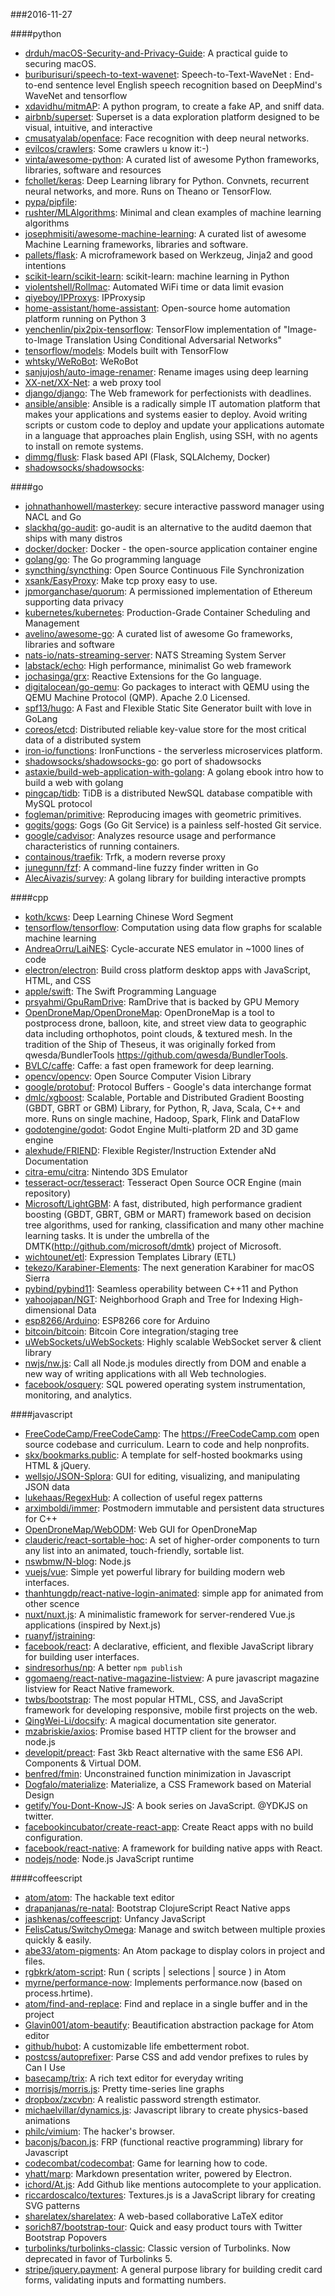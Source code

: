 ###2016-11-27

####python
* [drduh/macOS-Security-and-Privacy-Guide](https://github.com/drduh/macOS-Security-and-Privacy-Guide): A practical guide to securing macOS.
* [buriburisuri/speech-to-text-wavenet](https://github.com/buriburisuri/speech-to-text-wavenet): Speech-to-Text-WaveNet : End-to-end sentence level English speech recognition based on DeepMind's WaveNet and tensorflow
* [xdavidhu/mitmAP](https://github.com/xdavidhu/mitmAP): A python program, to create a fake AP, and sniff data.
* [airbnb/superset](https://github.com/airbnb/superset): Superset is a data exploration platform designed to be visual, intuitive, and interactive
* [cmusatyalab/openface](https://github.com/cmusatyalab/openface): Face recognition with deep neural networks.
* [evilcos/crawlers](https://github.com/evilcos/crawlers): Some crawlers u know it:-)
* [vinta/awesome-python](https://github.com/vinta/awesome-python): A curated list of awesome Python frameworks, libraries, software and resources
* [fchollet/keras](https://github.com/fchollet/keras): Deep Learning library for Python. Convnets, recurrent neural networks, and more. Runs on Theano or TensorFlow.
* [pypa/pipfile](https://github.com/pypa/pipfile): 
* [rushter/MLAlgorithms](https://github.com/rushter/MLAlgorithms): Minimal and clean examples of machine learning algorithms
* [josephmisiti/awesome-machine-learning](https://github.com/josephmisiti/awesome-machine-learning): A curated list of awesome Machine Learning frameworks, libraries and software.
* [pallets/flask](https://github.com/pallets/flask): A microframework based on Werkzeug, Jinja2 and good intentions
* [scikit-learn/scikit-learn](https://github.com/scikit-learn/scikit-learn): scikit-learn: machine learning in Python
* [violentshell/Rollmac](https://github.com/violentshell/Rollmac): Automated WiFi time or data limit evasion
* [qiyeboy/IPProxys](https://github.com/qiyeboy/IPProxys): IPProxysip
* [home-assistant/home-assistant](https://github.com/home-assistant/home-assistant):  Open-source home automation platform running on Python 3
* [yenchenlin/pix2pix-tensorflow](https://github.com/yenchenlin/pix2pix-tensorflow): TensorFlow implementation of "Image-to-Image Translation Using Conditional Adversarial Networks"
* [tensorflow/models](https://github.com/tensorflow/models): Models built with TensorFlow
* [whtsky/WeRoBot](https://github.com/whtsky/WeRoBot): WeRoBot 
* [sanjujosh/auto-image-renamer](https://github.com/sanjujosh/auto-image-renamer): Rename images using deep learning
* [XX-net/XX-Net](https://github.com/XX-net/XX-Net): a web proxy tool
* [django/django](https://github.com/django/django): The Web framework for perfectionists with deadlines.
* [ansible/ansible](https://github.com/ansible/ansible): Ansible is a radically simple IT automation platform that makes your applications and systems easier to deploy. Avoid writing scripts or custom code to deploy and update your applications automate in a language that approaches plain English, using SSH, with no agents to install on remote systems.
* [dimmg/flusk](https://github.com/dimmg/flusk): Flask based API (Flask, SQLAlchemy, Docker)
* [shadowsocks/shadowsocks](https://github.com/shadowsocks/shadowsocks): 

####go
* [johnathanhowell/masterkey](https://github.com/johnathanhowell/masterkey): secure interactive password manager using NACL and Go
* [slackhq/go-audit](https://github.com/slackhq/go-audit): go-audit is an alternative to the auditd daemon that ships with many distros
* [docker/docker](https://github.com/docker/docker): Docker - the open-source application container engine
* [golang/go](https://github.com/golang/go): The Go programming language
* [syncthing/syncthing](https://github.com/syncthing/syncthing): Open Source Continuous File Synchronization
* [xsank/EasyProxy](https://github.com/xsank/EasyProxy): Make tcp proxy easy to use.
* [jpmorganchase/quorum](https://github.com/jpmorganchase/quorum): A permissioned implementation of Ethereum supporting data privacy
* [kubernetes/kubernetes](https://github.com/kubernetes/kubernetes): Production-Grade Container Scheduling and Management
* [avelino/awesome-go](https://github.com/avelino/awesome-go): A curated list of awesome Go frameworks, libraries and software
* [nats-io/nats-streaming-server](https://github.com/nats-io/nats-streaming-server): NATS Streaming System Server
* [labstack/echo](https://github.com/labstack/echo): High performance, minimalist Go web framework
* [jochasinga/grx](https://github.com/jochasinga/grx): Reactive Extensions for the Go language.
* [digitalocean/go-qemu](https://github.com/digitalocean/go-qemu): Go packages to interact with QEMU using the QEMU Machine Protocol (QMP). Apache 2.0 Licensed.
* [spf13/hugo](https://github.com/spf13/hugo): A Fast and Flexible Static Site Generator built with love in GoLang
* [coreos/etcd](https://github.com/coreos/etcd): Distributed reliable key-value store for the most critical data of a distributed system
* [iron-io/functions](https://github.com/iron-io/functions): IronFunctions - the serverless microservices platform.
* [shadowsocks/shadowsocks-go](https://github.com/shadowsocks/shadowsocks-go): go port of shadowsocks
* [astaxie/build-web-application-with-golang](https://github.com/astaxie/build-web-application-with-golang): A golang ebook intro how to build a web with golang
* [pingcap/tidb](https://github.com/pingcap/tidb): TiDB is a distributed NewSQL database compatible with MySQL protocol
* [fogleman/primitive](https://github.com/fogleman/primitive): Reproducing images with geometric primitives.
* [gogits/gogs](https://github.com/gogits/gogs): Gogs (Go Git Service) is a painless self-hosted Git service.
* [google/cadvisor](https://github.com/google/cadvisor): Analyzes resource usage and performance characteristics of running containers.
* [containous/traefik](https://github.com/containous/traefik): Trfk, a modern reverse proxy
* [junegunn/fzf](https://github.com/junegunn/fzf):  A command-line fuzzy finder written in Go
* [AlecAivazis/survey](https://github.com/AlecAivazis/survey): A golang library for building interactive prompts

####cpp
* [koth/kcws](https://github.com/koth/kcws): Deep Learning Chinese Word Segment
* [tensorflow/tensorflow](https://github.com/tensorflow/tensorflow): Computation using data flow graphs for scalable machine learning
* [AndreaOrru/LaiNES](https://github.com/AndreaOrru/LaiNES): Cycle-accurate NES emulator in ~1000 lines of code
* [electron/electron](https://github.com/electron/electron): Build cross platform desktop apps with JavaScript, HTML, and CSS
* [apple/swift](https://github.com/apple/swift): The Swift Programming Language
* [prsyahmi/GpuRamDrive](https://github.com/prsyahmi/GpuRamDrive): RamDrive that is backed by GPU Memory
* [OpenDroneMap/OpenDroneMap](https://github.com/OpenDroneMap/OpenDroneMap): OpenDroneMap is a tool to postprocess drone, balloon, kite, and street view data to geographic data including orthophotos, point clouds, & textured mesh. In the tradition of the Ship of Theseus, it was originally forked from qwesda/BundlerTools https://github.com/qwesda/BundlerTools.
* [BVLC/caffe](https://github.com/BVLC/caffe): Caffe: a fast open framework for deep learning.
* [opencv/opencv](https://github.com/opencv/opencv): Open Source Computer Vision Library
* [google/protobuf](https://github.com/google/protobuf): Protocol Buffers - Google's data interchange format
* [dmlc/xgboost](https://github.com/dmlc/xgboost): Scalable, Portable and Distributed Gradient Boosting (GBDT, GBRT or GBM) Library, for Python, R, Java, Scala, C++ and more. Runs on single machine, Hadoop, Spark, Flink and DataFlow
* [godotengine/godot](https://github.com/godotengine/godot): Godot Engine  Multi-platform 2D and 3D game engine
* [alexhude/FRIEND](https://github.com/alexhude/FRIEND): Flexible Register/Instruction Extender aNd Documentation
* [citra-emu/citra](https://github.com/citra-emu/citra): Nintendo 3DS Emulator
* [tesseract-ocr/tesseract](https://github.com/tesseract-ocr/tesseract): Tesseract Open Source OCR Engine (main repository)
* [Microsoft/LightGBM](https://github.com/Microsoft/LightGBM): A fast, distributed, high performance gradient boosting (GBDT, GBRT, GBM or MART) framework based on decision tree algorithms, used for ranking, classification and many other machine learning tasks. It is under the umbrella of the DMTK(http://github.com/microsoft/dmtk) project of Microsoft.
* [wichtounet/etl](https://github.com/wichtounet/etl): Expression Templates Library (ETL)
* [tekezo/Karabiner-Elements](https://github.com/tekezo/Karabiner-Elements): The next generation Karabiner for macOS Sierra
* [pybind/pybind11](https://github.com/pybind/pybind11): Seamless operability between C++11 and Python
* [yahoojapan/NGT](https://github.com/yahoojapan/NGT): Neighborhood Graph and Tree for Indexing High-dimensional Data
* [esp8266/Arduino](https://github.com/esp8266/Arduino): ESP8266 core for Arduino
* [bitcoin/bitcoin](https://github.com/bitcoin/bitcoin): Bitcoin Core integration/staging tree
* [uWebSockets/uWebSockets](https://github.com/uWebSockets/uWebSockets): Highly scalable WebSocket server & client library
* [nwjs/nw.js](https://github.com/nwjs/nw.js): Call all Node.js modules directly from DOM and enable a new way of writing applications with all Web technologies.
* [facebook/osquery](https://github.com/facebook/osquery): SQL powered operating system instrumentation, monitoring, and analytics.

####javascript
* [FreeCodeCamp/FreeCodeCamp](https://github.com/FreeCodeCamp/FreeCodeCamp): The https://FreeCodeCamp.com open source codebase and curriculum. Learn to code and help nonprofits.
* [skx/bookmarks.public](https://github.com/skx/bookmarks.public): A template for self-hosted bookmarks using HTML & jQuery.
* [wellsjo/JSON-Splora](https://github.com/wellsjo/JSON-Splora): GUI for editing, visualizing, and manipulating JSON data
* [lukehaas/RegexHub](https://github.com/lukehaas/RegexHub): A collection of useful regex patterns
* [arximboldi/immer](https://github.com/arximboldi/immer): Postmodern immutable and persistent data structures for C++
* [OpenDroneMap/WebODM](https://github.com/OpenDroneMap/WebODM): Web GUI for OpenDroneMap
* [clauderic/react-sortable-hoc](https://github.com/clauderic/react-sortable-hoc):  A set of higher-order components to turn any list into an animated, touch-friendly, sortable list.
* [nswbmw/N-blog](https://github.com/nswbmw/N-blog):  Node.js
* [vuejs/vue](https://github.com/vuejs/vue): Simple yet powerful library for building modern web interfaces.
* [thanhtungdp/react-native-login-animated](https://github.com/thanhtungdp/react-native-login-animated): simple app for animated from other scence
* [nuxt/nuxt.js](https://github.com/nuxt/nuxt.js): A minimalistic framework for server-rendered Vue.js applications (inspired by Next.js)
* [ruanyf/jstraining](https://github.com/ruanyf/jstraining): 
* [facebook/react](https://github.com/facebook/react): A declarative, efficient, and flexible JavaScript library for building user interfaces.
* [sindresorhus/np](https://github.com/sindresorhus/np): A better `npm publish`
* [ggomaeng/react-native-magazine-listview](https://github.com/ggomaeng/react-native-magazine-listview): A pure javascript magazine listview for React Native framework.
* [twbs/bootstrap](https://github.com/twbs/bootstrap): The most popular HTML, CSS, and JavaScript framework for developing responsive, mobile first projects on the web.
* [QingWei-Li/docsify](https://github.com/QingWei-Li/docsify):  A magical documentation site generator.
* [mzabriskie/axios](https://github.com/mzabriskie/axios): Promise based HTTP client for the browser and node.js
* [developit/preact](https://github.com/developit/preact):  Fast 3kb React alternative with the same ES6 API. Components & Virtual DOM.
* [benfred/fmin](https://github.com/benfred/fmin): Unconstrained function minimization in Javascript
* [Dogfalo/materialize](https://github.com/Dogfalo/materialize): Materialize, a CSS Framework based on Material Design
* [getify/You-Dont-Know-JS](https://github.com/getify/You-Dont-Know-JS): A book series on JavaScript. @YDKJS on twitter.
* [facebookincubator/create-react-app](https://github.com/facebookincubator/create-react-app): Create React apps with no build configuration.
* [facebook/react-native](https://github.com/facebook/react-native): A framework for building native apps with React.
* [nodejs/node](https://github.com/nodejs/node): Node.js JavaScript runtime 

####coffeescript
* [atom/atom](https://github.com/atom/atom): The hackable text editor
* [drapanjanas/re-natal](https://github.com/drapanjanas/re-natal): Bootstrap ClojureScript React Native apps
* [jashkenas/coffeescript](https://github.com/jashkenas/coffeescript): Unfancy JavaScript
* [FelisCatus/SwitchyOmega](https://github.com/FelisCatus/SwitchyOmega): Manage and switch between multiple proxies quickly & easily.
* [abe33/atom-pigments](https://github.com/abe33/atom-pigments): An Atom package to display colors in project and files.
* [rgbkrk/atom-script](https://github.com/rgbkrk/atom-script):  Run ( scripts | selections | source ) in Atom
* [myrne/performance-now](https://github.com/myrne/performance-now): Implements performance.now (based on process.hrtime).
* [atom/find-and-replace](https://github.com/atom/find-and-replace): Find and replace in a single buffer and in the project
* [Glavin001/atom-beautify](https://github.com/Glavin001/atom-beautify):  Beautification abstraction package for Atom editor
* [github/hubot](https://github.com/github/hubot): A customizable life embetterment robot.
* [postcss/autoprefixer](https://github.com/postcss/autoprefixer): Parse CSS and add vendor prefixes to rules by Can I Use
* [basecamp/trix](https://github.com/basecamp/trix): A rich text editor for everyday writing
* [morrisjs/morris.js](https://github.com/morrisjs/morris.js): Pretty time-series line graphs
* [dropbox/zxcvbn](https://github.com/dropbox/zxcvbn): A realistic password strength estimator.
* [michaelvillar/dynamics.js](https://github.com/michaelvillar/dynamics.js): Javascript library to create physics-based animations
* [philc/vimium](https://github.com/philc/vimium): The hacker's browser.
* [baconjs/bacon.js](https://github.com/baconjs/bacon.js): FRP (functional reactive programming) library for Javascript
* [codecombat/codecombat](https://github.com/codecombat/codecombat): Game for learning how to code.
* [yhatt/marp](https://github.com/yhatt/marp): Markdown presentation writer, powered by Electron.
* [ichord/At.js](https://github.com/ichord/At.js): Add Github like mentions autocomplete to your application.
* [riccardoscalco/textures](https://github.com/riccardoscalco/textures): Textures.js is a JavaScript library for creating SVG patterns
* [sharelatex/sharelatex](https://github.com/sharelatex/sharelatex): A web-based collaborative LaTeX editor
* [sorich87/bootstrap-tour](https://github.com/sorich87/bootstrap-tour): Quick and easy product tours with Twitter Bootstrap Popovers
* [turbolinks/turbolinks-classic](https://github.com/turbolinks/turbolinks-classic): Classic version of Turbolinks. Now deprecated in favor of Turbolinks 5.
* [stripe/jquery.payment](https://github.com/stripe/jquery.payment): A general purpose library for building credit card forms, validating inputs and formatting numbers.
